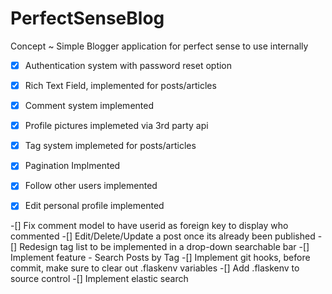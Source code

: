 # PerfectSenseBlog

Concept ~ Simple Blogger application for perfect sense to use internally
- [x] Authentication system with password reset option
- [x] Rich Text Field, implemented for posts/articles
-[x] Comment system implemented
-[x] Profile pictures implemeted via 3rd party api
-[x] Tag system implemeted for posts/articles
-[x] Pagination Implmented
-[x] Follow other users implemented
-[x] Edit personal profile implemented


-[] Fix comment model to have userid as foreign key to display who commented
-[] Edit/Delete/Update a post once its already been published
-[] Redesign tag list to be implemented in a drop-down searchable bar
-[] Implement feature - Search Posts by Tag
-[] Implement git hooks, before commit, make sure to clear out .flaskenv variables
-[] Add .flaskenv to source control
-[] Implement elastic search
